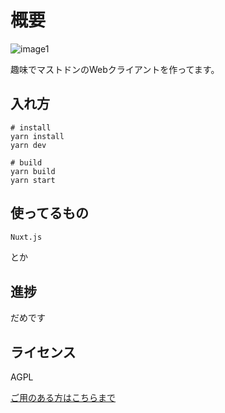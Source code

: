 # 概要

![image1](https://user-images.githubusercontent.com/35331195/47956773-4c96e200-dfed-11e8-8133-3fa11ab63bb6.png)

趣味でマストドンのWebクライアントを作ってます。

## 入れ方

```fish
# install
yarn install
yarn dev

# build
yarn build
yarn start
```

## 使ってるもの

```txt
Nuxt.js
```

とか

## 進捗

だめです

## ライセンス

AGPL

[ご用のある方はこちらまで](https://knzk.me/@hari_taso_)
